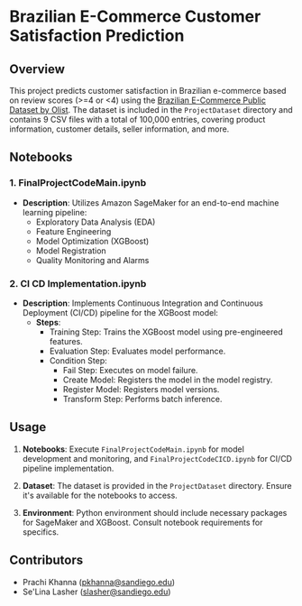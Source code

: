 # Brazilian E-Commerce Customer Satisfaction Prediction

## Overview

This project predicts customer satisfaction in Brazilian e-commerce based on review scores (>=4 or <4) using the [Brazilian E-Commerce Public Dataset by Olist](https://www.kaggle.com/olistbr/brazilian-ecommerce/data). The dataset is included in the `ProjectDataset` directory and contains 9 CSV files with a total of 100,000 entries, covering product information, customer details, seller information, and more.

## Notebooks

### 1. FinalProjectCodeMain.ipynb

- **Description**: Utilizes Amazon SageMaker for an end-to-end machine learning pipeline:
  - Exploratory Data Analysis (EDA)
  - Feature Engineering
  - Model Optimization (XGBoost)
  - Model Registration
  - Quality Monitoring and Alarms

### 2. CI CD Implementation.ipynb

- **Description**: Implements Continuous Integration and Continuous Deployment (CI/CD) pipeline for the XGBoost model:
  - **Steps**:
    - Training Step: Trains the XGBoost model using pre-engineered features.
    - Evaluation Step: Evaluates model performance.
    - Condition Step:
      - Fail Step: Executes on model failure.
      - Create Model: Registers the model in the model registry.
      - Register Model: Registers model versions.
      - Transform Step: Performs batch inference.

## Usage

1. **Notebooks**: Execute `FinalProjectCodeMain.ipynb` for model development and monitoring, and `FinalProjectCodeCICD.ipynb` for CI/CD pipeline implementation.

2. **Dataset**: The dataset is provided in the `ProjectDataset` directory. Ensure it's available for the notebooks to access.

3. **Environment**: Python environment should include necessary packages for SageMaker and XGBoost. Consult notebook requirements for specifics.

## Contributors

- Prachi Khanna (pkhanna@sandiego.edu)
- Se'Lina Lasher (slasher@sandiego.edu)
